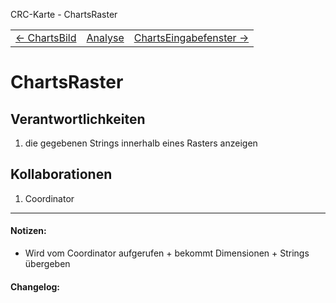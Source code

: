 CRC-Karte - ChartsRaster
<table>
<tbody>
  <tr>
    <td>
        <a href='crc-ChartsBild.md'>
            ← ChartsBild
        </a>
    </td>
    <td>
        <a href='README.md'>
            Analyse
        </a>
    </td>
    <td>
        <a href='crc-Eingabefenster.md'>
            ChartsEingabefenster →
        </a>
    </td>
  </tr>
</tbody>
</table>



# ChartsRaster
## Verantwortlichkeiten
<!-- Wissen, welches verwaltet und angeboten wird, Aktion die angeboten werden, öffentliche Leistung -->
<!-- "Walkthrough" -> Szenarien zur Anwendung des Systems -->
<!-- Nichts, was eine andere Klasse machen könnte -->
<!-- Die Sachen die die Klasse macht -> keiner anderen Klasse geben -->
<!-- zentrale Verantwortlichkeiten vs verteilt -->
1. die gegebenen Strings innerhalb eines Rasters anzeigen

## Kollaborationen
<!-- Kann die Klasse die Verantwortlichkeiten selbstädnig erfüllen? Was benötigt sie von welcher Klasse? -->
<!-- Was weiß die Klasse? Welche anderen Klassen benötigen die Informationen? -->
1. Coordinator

---
#### Notizen:
<!-- Hier Notizen zum Denkprozess, Hintergrundgedanken, Klarstellungen hinzufügen  -->
- Wird vom Coordinator aufgerufen + bekommt Dimensionen + Strings übergeben

#### Changelog:
<!-- Hier eventuelle Abänderungen dokumentieren -->
